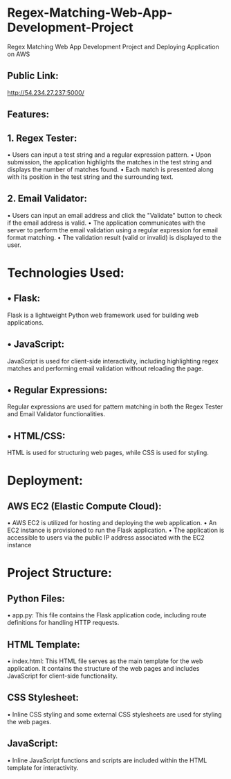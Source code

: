 # Regex-Matching-Web-App-Development-Project
Regex Matching Web App Development Project and Deploying Application on AWS
## Public Link:
http://54.234.27.237:5000/

## Features:
## 1.	Regex Tester:
• Users can input a test string and a regular expression pattern.
•	Upon submission, the application highlights the matches in the test string and displays the number of matches found.
•	Each match is presented along with its position in the test string and the surrounding text.
## 2.	Email Validator:
•	Users can input an email address and click the "Validate" button to check if the email address is valid.
•	The application communicates with the server to perform the email validation using a regular expression for email format matching.
•	The validation result (valid or invalid) is displayed to the user.

# Technologies Used:
## •	Flask:
Flask is a lightweight Python web framework used for building web applications.
## •	JavaScript: 
JavaScript is used for client-side interactivity, including highlighting regex matches and performing email validation without reloading the page.
## •	Regular Expressions: 
Regular expressions are used for pattern matching in both the Regex Tester and Email Validator functionalities.
## •	HTML/CSS: 
HTML is used for structuring web pages, while CSS is used for styling.

# Deployment:
## AWS EC2 (Elastic Compute Cloud):
•	AWS EC2 is utilized for hosting and deploying the web application.
•	An EC2 instance is provisioned to run the Flask application.
•	The application is accessible to users via the public IP address associated with the EC2 instance

# Project Structure:
## Python Files:
•	app.py: This file contains the Flask application code, including route definitions for handling HTTP requests.
## HTML Template:
•	index.html: This HTML file serves as the main template for the web application. It contains the structure of the web pages and includes JavaScript for client-side functionality.
## CSS Stylesheet:
•	Inline CSS styling and some external CSS stylesheets are used for styling the web pages.
## JavaScript:
•	Inline JavaScript functions and scripts are included within the HTML template for interactivity.
